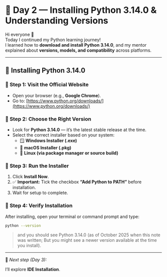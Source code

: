 # 🐍 Day 2 — Installing Python 3.14.0 & Understanding Versions

Hi everyone 👋  
Today I continued my Python learning journey!  
I learned how to **download and install Python 3.14.0**, and my mentor explained about **versions, models, and compatibility** across platforms.

---

## 💾 Installing Python 3.14.0

### 🔹 Step 1: Visit the Official Website
- Open your browser (e.g., **Google Chrome**).
- Go to: [https://www.python.org/downloads/](https://www.python.org/downloads/)

### 🔹 Step 2: Choose the Right Version
- Look for **Python 3.14.0** — it’s the latest stable release at the time.
- Select the correct installer based on your system:
  - 🪟 **Windows Installer (.exe)**
  - 🍎 **macOS Installer (.pkg)**
  - 🐧 **Linux (via package manager or source build)**

### 🔹 Step 3: Run the Installer
1. Click **Install Now**.  
2. ✅ **Important:** Tick the checkbox **“Add Python to PATH”** before installation.  
3. Wait for setup to complete.

### 🔹 Step 4: Verify Installation
After installing, open your terminal or command prompt and type:
```bash
python --version
```
> and you should see Python 3.14.0 (as of October 2025 when this note was written; But you might see a newer version available at the time you install).

---

📘 *Next step (Day 3):*  

I’ll explore **IDE Installation**.
